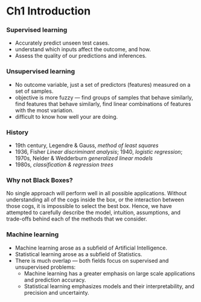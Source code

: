 # Ch1 Introduction

### Supervised learning

* Accurately predict unseen test cases.
* understand which inputs affect the outcome, and how.
* Assess the quality of our predictions and inferences.

### Unsupervised learning

* No outcome variable, just a set of predictors (features) measured on a set of samples.
* objective is more fuzzy — find groups of samples that behave similarly, find features that behave similarly, find linear combinations of features with the most variation.
* difficult to know how well your are doing.

### History
* 19th century, Legendre & Gauss, *method of least squares*
* 1936, Fisher *Linear discriminant analysis*; 1940, *logistic regression*; 1970s, Nelder & Wedderburn *generalized linear models*
* 1980s, *classification & regression trees*

### Why not Black Boxes?
No single approach will perform well in all possible applications. Without understanding all of the cogs inside the box, or the interaction between those cogs, it is impossible to select the best box. Hence, we have attempted to carefully describe the model, intuition, assumptions, and trade-offs behind each of the methods that we consider.

### Machine learning
* Machine learning arose as a subfield of Artificial Intelligence.
* Statistical learning arose as a subfield of Statistics. 
* There is much overlap — both fields focus on supervised and unsupervised problems:
  * Machine learning has a greater emphasis on large scale applications and prediction accuracy.
  * Statistical learning emphasizes models and their interpretability, and precision and uncertainty.
